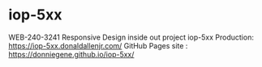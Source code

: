 # iop-5xx

WEB-240-3241 Responsive Design inside out project iop-5xx
      Production: https://iop-5xx.donaldallenjr.com/
      GitHub Pages site : https://donniegene.github.io/iop-5xx/
